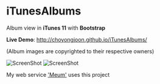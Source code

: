 iTunesAlbums 
============

Album view in **iTunes 11** with **Bootstrap**

**Live Demo**: http://choyongjoon.github.io/iTunesAlbums/ 

(Album images are copyrighted to their respective owners)

![ScreenShot](https://raw.github.com/choyongjoon/iTunesAlbums/master/screenshot_6_opened.png)
![ScreenShot](https://raw.github.com/choyongjoon/iTunesAlbums/master/screenshot_4_in_a_row.png)


My web service ['Meum'](https://meum.herokuapp.com/choyongjoon/PTRAUd3/#HC0A1XZ) uses this project
